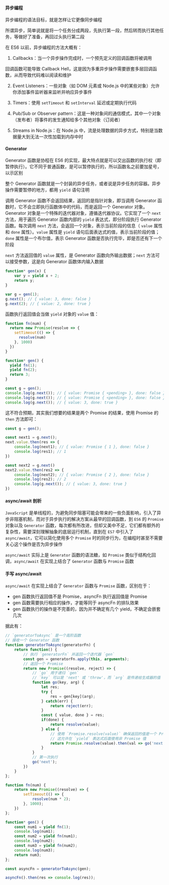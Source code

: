 #### 异步编程

异步编程的语法目标，就是怎样让它更像同步编程

所谓异步，简单说就是将一个任务分成两段，先执行第一段，然后转而执行其他任务，等做好了准备，再回过头执行第二段

在 ES6 以前，异步编程的方法大概有：

1. Callbacks：当一个异步操作完成时，一个预先定义的回调函数将被调用

回调函数可能导致 Callback Hell，这是因为多重异步操作需要嵌套多层回调函数，从而导致代码难以阅读和维护

2. Event Listeners：一些对象（如 DOM 元素或 Node.js 中的某些对象）允许你添加事件监听器来监听并响应异步事件

3. Timers：使用 `setTimeout` 和 `setInterval` 延迟或定期执行代码

4. Pub/Sub or Observer pattern：这是一种对象间的通信模式，其中一个对象（发布者）将事件的发生通知给多个其他对象（订阅者）

5. Streams in Node.js：在 Node.js 中，流是处理数据的异步方式，特别是当数据量大到无法一次性加载到内存中时

#### Generator

Generator 函数是协程在 ES6 的实现，最大特点就是可以交出函数的执行权（即暂停执行）。它不同于普通函数，是可以暂停执行的，所以函数名之前要加星号，以示区别

整个 Generator 函数就是一个封装的异步任务，或者说是异步任务的容器。异步操作需要暂停的地方，都用 `yield` 语句注明

调用 Generator 函数不会返回结果，返回的是指针对象，即当调用 Generator 函数时，它不会立即执行函数体中的代码，而是返回一个 Generator 对象。Generator 对象是一个特殊的迭代器对象，遵循迭代器协议。它实现了一个 `next` 方法，用于遍历 Generator 函数内部的 `yield` 表达式，即分阶段执行 Generator 函数。每次调用 `next` 方法，会返回一个对象，表示当前阶段的信息（ `value` 属性和 `done` 属性）。`value` 属性是 `yield` 语句后面表达式的值，表示当前阶段的值；`done` 属性是一个布尔值，表示 Generator 函数是否执行完毕，即是否还有下一个阶段

`next` 方法返回值的 `value` 属性，是 Generator 函数向外输出数据；`next` 方法可以接受参数，这是向 Generator 函数体内输入数据

```JavaScript
function* gen(x) {
	var y = yield x + 2;
	return y;
}

var g = gen(1);
g.next(); // { value: 3, done: false }
g.next(2); // { value: 2, done: true }
```

函数执行返回值会当做 `yield` 对象的 `value` 值：

```JavaScript
function fn(num) {
  return new Promise(resolve => {
    setTimeout(() => {
      resolve(num)
    }, 1000)
  })
}

function* gen() {
  yield fn(1);
  yield fn(2);
  return 3;
}

const g = gen();
console.log(g.next()); // { value: Promise { <pending> }, done: false }
console.log(g.next()); // { value: Promise { <pending> }, done: false }
console.log(g.next()); // { value: 3, done: true }
```

这不符合预期，其实我们想要的结果是两个 Promise 的结果，使用 Promise 的 `then` 方法即可：

```JavaScript
const g = gen();

const next1 = g.next();
next.value.then(res => {
	console.log(next1); // { value: Promise { 1 }, done: false }
	console.log(res1); // 1
})

const next2 = g.next()
next2.value.then(res2 => {
	console.log(next2); // { value: Promise { 2 }, done: false }
	console.log(res2); // 2
	console.log(g.next()); // { value: 3, done: true }
})
```

#### async/await 剖析

`JavaScript` 是单线程的，为避免同步阻塞可能会带来的一些负面影响，引入了异步非阻塞机制，而对于异步执行的解决方案从最早的回调函数，到 `ES6` 的 `Promise` 对象以及 `Generator` 函数，每次都有所改进，但却又美中不足，它们都有额外的复杂性，需要深刻理解抽象的底层运行机制，直到在 `ES7` 中引入了 `async/await`，它可以简化使用多个 `Promise` 时的同步行为，在编程时甚至不需要关心这个操作是否为异步操作

`async/await` 实际上是 `Generator` 函数的语法糖，如 `Promise` 类似于结构化回调，`async/await` 在实现上结合了 `Generator` 函数与 `Promise` 函数

#### 手写 async/await

`async/await` 在实现上结合了 `Generator` 函数与 `Promise` 函数，区别在于：

- gen 函数执行返回值不是 Promise，asyncFn 执行返回值是 Promise
- gen 函数需要执行相应的操作，才能等同于 asyncFn 的排队效果
- gen 函数执行的操作是不完善的，因为并不确定有几个 yield，不确定会嵌套几次

据此有：

```JavaScript
// `generatorToAsync` 是一个高阶函数
// 接收一个 Generator 函数
function generatorToAsync(generatorFn) {
    return function() {
	    // 执行 `generatorFn` 并返回一个迭代器 `gen`	   
        const gen = generatorFn.apply(this, arguments);
        // 返回一个 Promise
        return new Promise((resolve, reject) => {
	        // `go` 用于递归 `gen`
	        // `key` 可以是 'next' 或 'throw'，而 `arg` 是传递给生成器的值
            function go(key, arg) {
                let res;
                try {
                    res = gen[key](arg);
                } catch(err) {
                    return reject(err);
                }
                const { value, done } = res;
                if(done) {
                    return resolve(value);
                } else {
	                // 使用 `Promise.resolve(value)` 确保返回的值是一个 Promise
	                // 这允许在 `yield` 表达式后面使用非 Promise 值
                    return Promise.resolve(value).then(val => go('next', val), err => go('throw', err));
                }
            }
            // 第一次执行
            go('next');
        })
    }
};

function fn(num) {
    return new Promise((resolve) => {
        setTimeout(() => {
            resolve(num * 2);
        }, 1000);
    })
};

function* gen() {
    const num1 = yield fn(1);
    console.log(num1);
    const num2 = yield fn(num1);
    console.log(num2);
    const num3 = yield fn(num2);
    console.log(num3);
    return num3;
};

const asyncFn = generatorToAsync(gen);

asyncFn().then(res => console.log(res));
```
